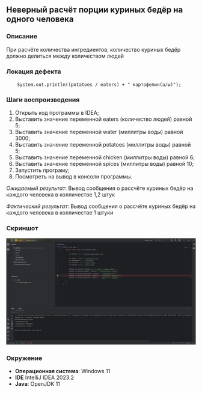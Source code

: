 **<h2>Неверный расчёт порции куриных бедёр на одного человека</h2>**

**<h3>Описание</h3>**
При расчёте количества ингредиентов, количество куриных бедёр должно делиться между количеством людей 

**<h3>Локация дефекта</h3>**

        System.out.println((potatoes / eaters) + " картофелин(а/ы)");

**<h3>Шаги воспроизведения</h3>**

1. Открыть код программы в IDEA;
2. Выставить значение переменной eaters (количество людей) равной 5;
3. Выставить значение переменной water (миллитры воды) равной 3000;
4. Выставить значение переменной potatoes (миллитры воды) равной 5;
5. Выставить значение переменной chicken (миллитры воды) равной 6;
6. Выставить значение переменной spices (миллитры воды) равной 10;
7. Запустить програму;
8. Посмотреть на вывод в консоли программы.

*Ожидаемый результат*: Вывод сообщения о рассчёте куриных бедёр на каждого человека в колличестве 1,2 штук

*Фактический результат*: Вывод сообщения о рассчёте куриных бедёр на каждого человека в колличестве 1 штуки

**<h3>Скриншот</h3>**
![Alt text](image-1.png)

**<h3>Окружение</h3>**

- **Операционная система**: Windows 11
- **IDE** IntelliJ IDEA 2023.2 
- **Java**: OpenJDK 11
